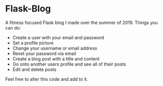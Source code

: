 # Flask-Blog
A fitness focused Flask blog I made over the summer of 2019. Things you can do:

* Create a user with your email and password
* Set a profile picture
* Change your username or email address
* Reset your password via email
* Create a blog post with a title and content
* Go onto another users profile and see all of their posts
* Edit and delete posts

Feel free to alter this code and add to it.
